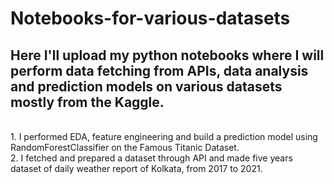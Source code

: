 # Notebooks-for-various-datasets
## Here I'll upload my python notebooks where I will perform data fetching from APIs, data analysis and prediction models on various datasets mostly from the Kaggle.
<br>1. I performed EDA, feature engineering and build a prediction model using RandomForestClassifier on the Famous Titanic Dataset.
<br>2. I fetched and prepared a dataset through API and made five years dataset of daily weather report of Kolkata, from 2017 to 2021.
